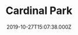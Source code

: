 ---
date: 2019-10-27T15:07:38.000Z
title: Cardinal Park
latitude: 52.053215087117536
longitude: 1.1508312103837293
url: http://www.cardinal-park.co.uk
category: checkin
---
